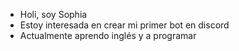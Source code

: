 - Holi, soy Sophia
- Estoy interesada en crear mi primer bot en discord
- Actualmente aprendo inglés y a programar
